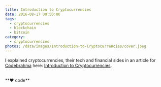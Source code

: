 ```yaml
---
title: Introduction to Cryptocurrencies
date: 2016-08-17 00:50:00
tags:
  - cryptocurrencies
  - blockchain
  - bitcoin
category:
  - cryptocurrencies
photos: /data/images/Introduction-to-Cryptocurrencies/cover.jpeg
---
```

I explained cryptocurrencies, their tech and financial sides in an article for [Codebrahma][codebrahma-url] here: [Introduction to Cryptocurrencies][blog-url].

[codebrahma-url]: https://codebrahma.com
[blog-url]: https://codebrahma.com/introduction-to-cryptocurrencies/

<br>
**❤️ code**

